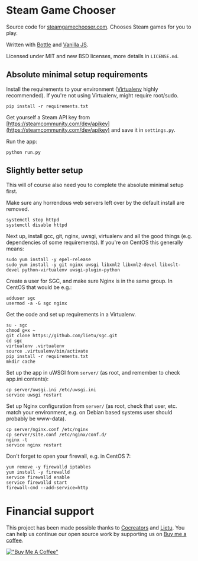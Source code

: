# Steam Game Chooser

Source code for [steamgamechooser.com](http://steamgamechooser.com).
Chooses Steam games for you to play.

Written with [Bottle](http://bottlepy.org/) and [Vanilla JS](http://vanilla-js.com/).

Licensed under MIT and new BSD licenses, more details in `LICENSE.md`.


## Absolute minimal setup requirements

Install the requirements to your environment ([Virtualenv](https://virtualenv.pypa.io) highly recommended). If you're not using Virtualenv, might require root/sudo.

```
pip install -r requirements.txt
```

Get yourself a Steam API key from [https://steamcommunity.com/dev/apikey](https://steamcommunity.com/dev/apikey) and save it in `settings.py`.

Run the app:

```
python run.py
```


## Slightly better setup

This will of course also need you to complete the absolute minimal setup first.

Make sure any horrendous web servers left over by the default install are removed.

```
systemctl stop httpd
systemctl disable httpd
```

Next up, install gcc, git, nginx, uwsgi, virtualenv and all the good things (e.g. dependencies of some requirements).
If you're on CentOS this generally means:

```
sudo yum install -y epel-release
sudo yum install -y git nginx uwsgi libxml2 libxml2-devel libxslt-devel python-virtualenv uwsgi-plugin-python
```

Create a user for SGC, and make sure Nginx is in the same group. In CentOS that would be e.g.:

```
adduser sgc
usermod -a -G sgc nginx
```

Get the code and set up requirements in a Virtualenv.

```
su - sgc
chmod g+x ~
git clone https://github.com/lietu/sgc.git
cd sgc
virtualenv .virtualenv
source .virtualenv/bin/activate
pip install -r requirements.txt
mkdir cache
```

Set up the app in uWSGI from `server/` (as root, and remember to check app.ini contents):

```
cp server/uwsgi.ini /etc/uwsgi.ini
service uwsgi restart
```

Set up Nginx configuration from `server/` (as root, check that user, etc. match your environment, e.g. on Debian based systems user should probably be www-data).

```
cp server/nginx.conf /etc/nginx
cp server/site.conf /etc/nginx/conf.d/
nginx -t
service nginx restart
```

Don't forget to open your firewall, e.g. in CentOS 7:

```
yum remove -y firewalld iptables
yum install -y firewalld
service firewalld enable
service firewalld start
firewall-cmd --add-service=http
```


# Financial support

This project has been made possible thanks to [Cocreators](https://cocreators.ee) and [Lietu](https://lietu.net). You can help us continue our open source work by supporting us on [Buy me a coffee](https://www.buymeacoffee.com/cocreators).

[!["Buy Me A Coffee"](https://www.buymeacoffee.com/assets/img/custom_images/orange_img.png)](https://www.buymeacoffee.com/cocreators)
